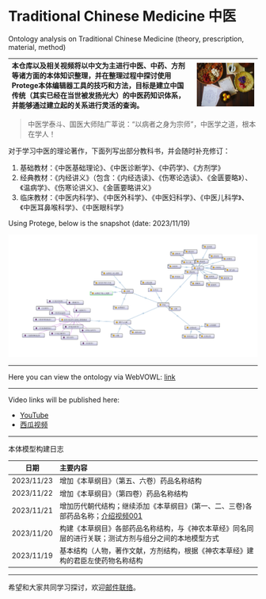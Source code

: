 # Traditional Chinese Medicine 中医

Ontology analysis on Traditional Chinese Medicine (theory, prescription, material, method)

| 本仓库以及相关视频将以中文为主进行中医、中药、方剂等诸方面的本体知识整理，并在整理过程中探讨使用Protege本体编辑器工具的技巧和方法，目标是建立中国传统（其实已经在当世被发扬光大）的中医药知识体系，并能够通过建立起的关系进行灵活的查询。| <img src="img/Chinese_Med.jpg" alt="coverimage" width="600" /> |
| :-- | --- |


> 中医学泰斗、国医大师陆广莘说：“以病者之身为宗师”，中医学之道，根本在学人！

对于学习中医的理论著作，下面列写出部分教科书，并会随时补充修订：

1. 基础教材：《中医基础理论》、《中医诊断学》、《中药学》、《方剂学》
2. 经典教材：《内经讲义》（包含：《内经选读》、《伤寒论选读》、《金匮要略》）、《温病学》、《伤寒论讲义》、《金匮要略讲义》
3. 临床教材：《中医内科学》、《中医外科学》、《中医妇科学》、《中医儿科学》、《中医耳鼻喉科学》、《中医眼科学》

Using Protege, below is the snapshot (date: 2023/11/19)

![snapshot](/img/cn_med_ontology_export.png)

---

Here you can view the ontology via WebVOWL: [link](https://service.tib.eu/webvowl/#iri=https://yasenstar.github.io/Traditional_Chinese_Medicine/Chinese_Medicine.rdf)

---

Video links will be published here:

- [YouTube](https://www.youtube.com/playlist?list=PL6DEHvciXKeXxvfG6fZzythByHxKzc64G)
- [西瓜视频](https://www.ixigua.com/7303975536609460777?&&id=7303967975441170970)

---

本体模型构建日志

| 日期 | 主要内容 |
| --- | :-- |
| 2023/11/23 | 增加《本草纲目》（第五、六卷）药品名称结构 |
| 2023/11/22 | 增加《本草纲目》（第四卷）药品名称结构 |
| 2023/11/21 | 增加历代朝代结构；继续添加《本草纲目》(第一、二、三卷)各部药品名称；[介绍视频001](https://youtu.be/sqpg4nAkPw0) |
| 2023/11/20 | 构建《本草纲目》各部药品名称结构，与《神农本草经》同名同层的进行关联；测试方剂与组分之间的本地模型方式 |
| 2023/11/19 | 基本结构（人物，著作文献，方剂结构，根据《神农本草经》建构的君臣左使药物名称结构 |

---

希望和大家共同学习探讨，欢迎[邮件联络](mailto:xiaoqizhao@outlook.com)。